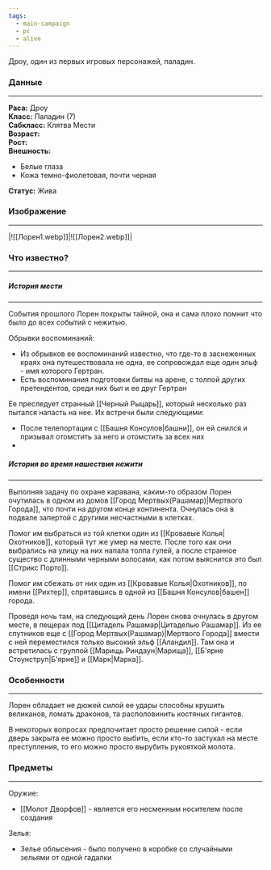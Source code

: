 ```yaml
---
tags:
  - main-campaign
  - pc
  - alive
---
```

Дроу, один из первых игровых персонажей, паладин.  
### Данные
---
**Раса:** Дроу  
**Класс:** Паладин (7)  
**Сабкласс:** Клятва Мести  
**Возраст:**  
**Рост:**  
**Внешность:**

- Белые глаза  
- Кожа темно-фиолетовая, почти черная  

**Статус:** Жива  

### Изображение
---
|![[Лорен1.webp]]|![[Лорен2.webp]]|

### Что известно?
---
##### История мести
---
События прошлого Лорен покрыты тайной, она и сама плохо помнит что было до всех событий с нежитью.  

Обрывки воспоминаний:  
- Из обрывков ее воспоминаний известно, что где-то в заснеженных краях она путешествовала не одна, ее сопровождал еще один эльф - имя которого Гертран.  
- Есть воспоминания подготовки битвы на арене, с толпой других претендентов, среди них был и ее друг Гертран 

Ее преследует странный [[Черный Рыцарь]], который несколько раз пытался напасть на нее. Их встречи были следующими:  
- После телепортации с [[Башня Консулов|башни]], он ей снился и призывал отомстить за него и отомстить за всех них  
- 

##### История во время нашествия нежити
---
Выполняя задачу по охране каравана, каким-то образом Лорен очутилась в одном из домов [[Город Мертвых(Рашамар)|Мертвого Города]], что почти на другом конце континента. Очнулась она в подвале запертой с другими несчастными в клетках.  

Помог им выбраться из той клетки один из [[Кровавые Колья|Охотников]], который тут же умер на месте.
После того как они выбрались на улицу на них напала толпа гулей, а после странное существо с длинными черными волосами, как потом выяснится это был [[Стрикс Порто]].  

Помог им сбежать от них один из [[Кровавые Колья|Охотников]], по имени [[Рихтер]], спрятавшись в одной из [[Башня Консулов|башен]] города.  

Проведя ночь там, на следующий день Лорен снова очнулась в другом месте, в пещерах под [[Цитадель Рашамар|Цитаделью Рашамар]]. Из ее спутников еще с [[Город Мертвых(Рашамар)|Мертвого Города]] вмести с ней переместился только высокий эльф [[Аландил]]. Там она и встретилась с группой [[Марищь Риндаун|Марища]], [[Б'ярне Стоунструп|Б'ярне]] и [[Марк|Марка]].  

### Особенности
---
Лорен обладает не дюжей силой ее удары способны крушить великанов, ломать драконов, та располовинить костяных гигантов.  

В некоторых вопросах предпочитает просто решение силой - если дверь закрыта ее можно просто выбить, если кто-то застукал на месте преступления, то его можно просто вырубить рукояткой молота.  

### Предметы
---
Оружие:  
- [[Молот Дворфов]] - является его несменным носителем после создания  

Зелья:  
- Зелье облысения - было получено в коробке со случайными зельями от одной гадалки  

